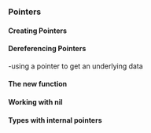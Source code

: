 ### Pointers

#### Creating Pointers

#### Dereferencing Pointers
-using a pointer to get an underlying data

#### The new function

#### Working with nil 

#### Types with internal pointers




